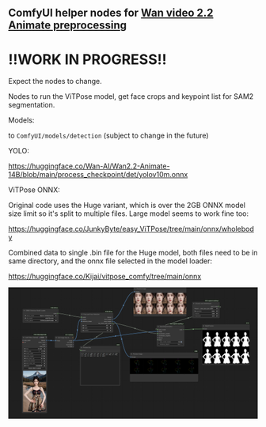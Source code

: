 ## ComfyUI helper nodes for [Wan video 2.2 Animate preprocessing](https://github.com/Wan-Video/Wan2.2/tree/main/wan/modules/animate/preprocess)

# !!WORK IN PROGRESS!!

Expect the nodes to change.

Nodes to run the ViTPose model, get face crops and keypoint list for SAM2 segmentation.

Models:

to `ComfyUI/models/detection` (subject to change in the future)

YOLO:

https://huggingface.co/Wan-AI/Wan2.2-Animate-14B/blob/main/process_checkpoint/det/yolov10m.onnx

ViTPose ONNX:

Original code uses the Huge variant, which is over the 2GB ONNX model size limit so it's split to multiple files.
Large model seems to work fine too:

https://huggingface.co/JunkyByte/easy_ViTPose/tree/main/onnx/wholebody

Combined data to single .bin file for the Huge model, both files need to be in same directory, and the onnx file selected in the model loader:

https://huggingface.co/Kijai/vitpose_comfy/tree/main/onnx


![wip_example](image.png)
